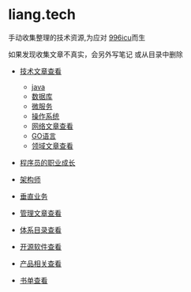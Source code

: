 # liang.tech

手动收集整理的技术资源,为应对 [996icu](https://github.com/996icu/996.ICU)而生

如果发现收集文章不真实，会另外写笔记 或从目录中删除

- [技术文章查看](https://github.com/liangxiong/liang.tech/blob/master/p.md)
  - [java](https://github.com/liangxiong/liang.tech/blob/master/java/index.md)
  - [数据库](https://github.com/liangxiong/liang.tech/blob/master/db/index.md)
  - [微服务](https://github.com/liangxiong/liang.tech/blob/master/micro_service/index.md)
  - [操作系统](https://github.com/liangxiong/liang.tech/blob/master/os/index.md)
  - [网络文章查看](https://github.com/liangxiong/liang.tech/blob/master/net.md)
  - [GO语言](https://github.com/liangxiong/liang.tech/blob/master/go/go_index.md)
  - [领域文章查看](https://github.com/liangxiong/liang.tech/blob/master/ddd.md)


- [程序员的职业成长](https://github.com/liangxiong/liang.tech/blob/master/career/index.md)

- [架构师](https://github.com/liangxiong/liang.tech/blob/master/architect/index.md)

- [垂直业务](https://github.com/liangxiong/liang.tech/blob/master/bu.md)

- [管理文章查看](https://github.com/liangxiong/liang.tech/blob/master/manage.md)

- [体系目录查看](https://github.com/liangxiong/liang.tech/blob/master/system.md)

- [开源软件查看](https://github.com/liangxiong/liang.tech/blob/master/app.md)

- [产品相关查看](https://github.com/liangxiong/liang.tech/blob/master/product.md)

- [书单查看](https://github.com/liangxiong/liang.tech/blob/master/book.md)
